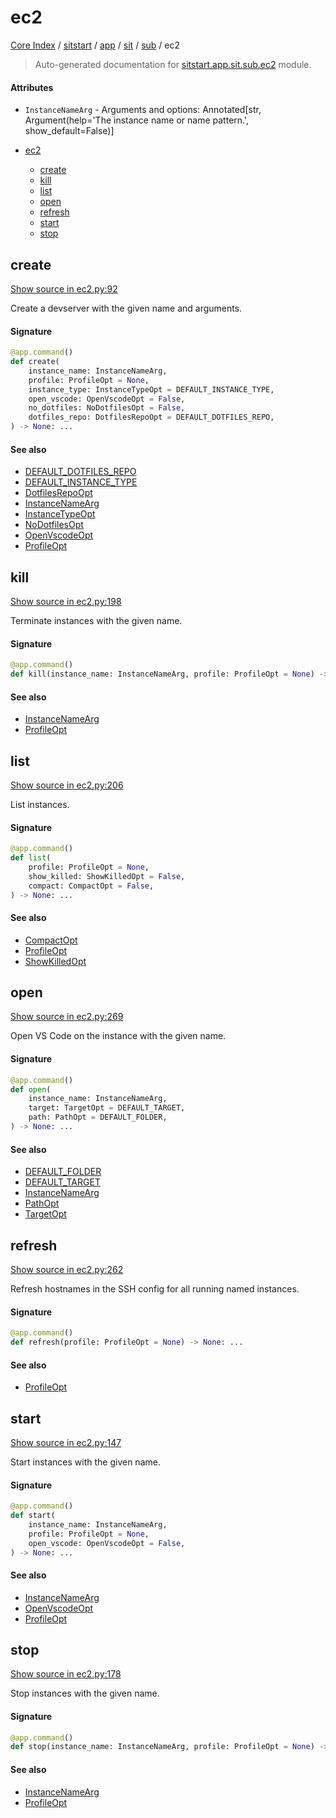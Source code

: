 # ec2

[Core Index](../../../../README.md#core-index) / [sitstart](../../../index.md#sitstart) / [app](../../index.md#app) / [sit](../index.md#sit) / [sub](./index.md#sub) / ec2

> Auto-generated documentation for [sitstart.app.sit.sub.ec2](../../../../../python/sitstart/app/sit/sub/ec2.py) module.

#### Attributes

- `InstanceNameArg` - Arguments and options: Annotated[str, Argument(help='The instance name or name pattern.', show_default=False)]


- [ec2](#ec2)
  - [create](#create)
  - [kill](#kill)
  - [list](#list)
  - [open](#open)
  - [refresh](#refresh)
  - [start](#start)
  - [stop](#stop)

## create

[Show source in ec2.py:92](../../../../../python/sitstart/app/sit/sub/ec2.py#L92)

Create a devserver with the given name and arguments.

#### Signature

```python
@app.command()
def create(
    instance_name: InstanceNameArg,
    profile: ProfileOpt = None,
    instance_type: InstanceTypeOpt = DEFAULT_INSTANCE_TYPE,
    open_vscode: OpenVscodeOpt = False,
    no_dotfiles: NoDotfilesOpt = False,
    dotfiles_repo: DotfilesRepoOpt = DEFAULT_DOTFILES_REPO,
) -> None: ...
```

#### See also

- [DEFAULT_DOTFILES_REPO](#default_dotfiles_repo)
- [DEFAULT_INSTANCE_TYPE](#default_instance_type)
- [DotfilesRepoOpt](#dotfilesrepoopt)
- [InstanceNameArg](#instancenamearg)
- [InstanceTypeOpt](#instancetypeopt)
- [NoDotfilesOpt](#nodotfilesopt)
- [OpenVscodeOpt](#openvscodeopt)
- [ProfileOpt](#profileopt)



## kill

[Show source in ec2.py:198](../../../../../python/sitstart/app/sit/sub/ec2.py#L198)

Terminate instances with the given name.

#### Signature

```python
@app.command()
def kill(instance_name: InstanceNameArg, profile: ProfileOpt = None) -> None: ...
```

#### See also

- [InstanceNameArg](#instancenamearg)
- [ProfileOpt](#profileopt)



## list

[Show source in ec2.py:206](../../../../../python/sitstart/app/sit/sub/ec2.py#L206)

List instances.

#### Signature

```python
@app.command()
def list(
    profile: ProfileOpt = None,
    show_killed: ShowKilledOpt = False,
    compact: CompactOpt = False,
) -> None: ...
```

#### See also

- [CompactOpt](#compactopt)
- [ProfileOpt](#profileopt)
- [ShowKilledOpt](#showkilledopt)



## open

[Show source in ec2.py:269](../../../../../python/sitstart/app/sit/sub/ec2.py#L269)

Open VS Code on the instance with the given name.

#### Signature

```python
@app.command()
def open(
    instance_name: InstanceNameArg,
    target: TargetOpt = DEFAULT_TARGET,
    path: PathOpt = DEFAULT_FOLDER,
) -> None: ...
```

#### See also

- [DEFAULT_FOLDER](../../../util/vscode.md#default_folder)
- [DEFAULT_TARGET](../../../util/vscode.md#default_target)
- [InstanceNameArg](#instancenamearg)
- [PathOpt](#pathopt)
- [TargetOpt](#targetopt)



## refresh

[Show source in ec2.py:262](../../../../../python/sitstart/app/sit/sub/ec2.py#L262)

Refresh hostnames in the SSH config for all running named instances.

#### Signature

```python
@app.command()
def refresh(profile: ProfileOpt = None) -> None: ...
```

#### See also

- [ProfileOpt](#profileopt)



## start

[Show source in ec2.py:147](../../../../../python/sitstart/app/sit/sub/ec2.py#L147)

Start instances with the given name.

#### Signature

```python
@app.command()
def start(
    instance_name: InstanceNameArg,
    profile: ProfileOpt = None,
    open_vscode: OpenVscodeOpt = False,
) -> None: ...
```

#### See also

- [InstanceNameArg](#instancenamearg)
- [OpenVscodeOpt](#openvscodeopt)
- [ProfileOpt](#profileopt)



## stop

[Show source in ec2.py:178](../../../../../python/sitstart/app/sit/sub/ec2.py#L178)

Stop instances with the given name.

#### Signature

```python
@app.command()
def stop(instance_name: InstanceNameArg, profile: ProfileOpt = None) -> None: ...
```

#### See also

- [InstanceNameArg](#instancenamearg)
- [ProfileOpt](#profileopt)
